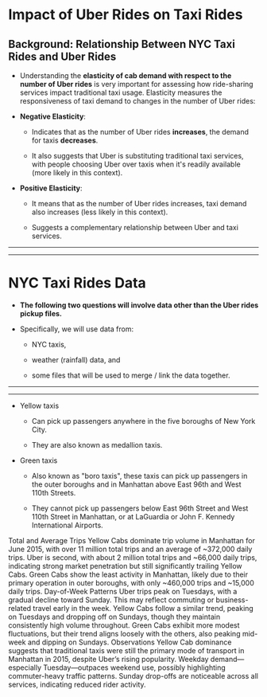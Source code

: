 # Impact of Uber Rides on Taxi Rides

## Background: Relationship Between NYC Taxi Rides and Uber Rides

- Understanding the **elasticity of cab demand with respect to the number of Uber rides** is very important for assessing how ride-sharing services impact traditional taxi usage. Elasticity measures the responsiveness of taxi demand to changes in the number of Uber rides:

- **Negative Elasticity**:

  - Indicates that as the number of Uber rides **increases**, the demand for taxis **decreases**.

  - It also suggests that Uber is substituting traditional taxi services, with people choosing Uber over taxis when it's readily available (more likely in this context).

- **Positive Elasticity**:

  - It means that as the number of Uber rides increases, taxi demand also increases (less likely in this context).

  - Suggests a complementary relationship between Uber and taxi services.

---
---
# NYC Taxi Rides Data

- **The following two questions will involve data other than the Uber rides pickup files.**

- Specifically, we will use data from:
  
  - NYC taxis,
  
  - weather (rainfall) data, and
  
  - some files that will be used to merge / link the data together.

---
---
- Yellow taxis

  - Can pick up passengers anywhere in the five boroughs of New York City.
  
  - They are also known as medallion taxis.

- Green taxis

  - Also known as "boro taxis", these taxis can pick up passengers in the outer boroughs and in Manhattan above East 96th and West 110th Streets.
  
  - They cannot pick up passengers below East 96th Street and West 110th Street in Manhattan, or at LaGuardia or John F. Kennedy International Airports.

Total and Average Trips
Yellow Cabs dominate trip volume in Manhattan for June 2015, with over 11 million total trips and an average of ~372,000 daily trips.
Uber is second, with about 2 million total trips and ~66,000 daily trips, indicating strong market penetration but still significantly trailing Yellow Cabs.
Green Cabs show the least activity in Manhattan, likely due to their primary operation in outer boroughs, with only ~460,000 trips and ~15,000 daily trips.
Day-of-Week Patterns
Uber trips peak on Tuesdays, with a gradual decline toward Sunday. This may reflect commuting or business-related travel early in the week.
Yellow Cabs follow a similar trend, peaking on Tuesdays and dropping off on Sundays, though they maintain consistently high volume throughout.
Green Cabs exhibit more modest fluctuations, but their trend aligns loosely with the others, also peaking mid-week and dipping on Sundays.
Observations
Yellow Cab dominance suggests that traditional taxis were still the primary mode of transport in Manhattan in 2015, despite Uber’s rising popularity.
Weekday demand—especially Tuesday—outpaces weekend use, possibly highlighting commuter-heavy traffic patterns.
Sunday drop-offs are noticeable across all services, indicating reduced rider activity.


